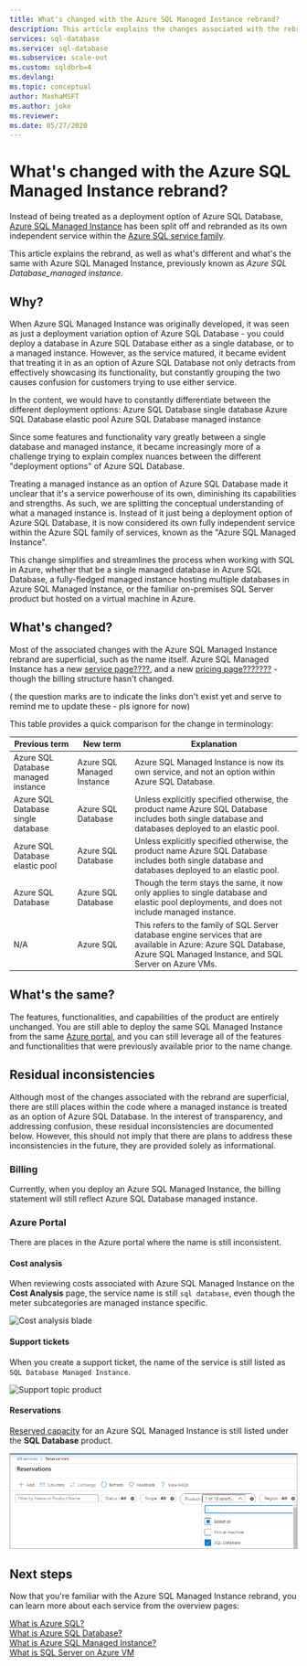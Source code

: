 ```yaml
---
title: What's changed with the Azure SQL Managed Instance rebrand? 
description: This article explains the changes associated with the rebrand of Azure SQL Managed Instance.
services: sql-database
ms.service: sql-database
ms.subservice: scale-out
ms.custom: sqldbrb=4
ms.devlang: 
ms.topic: conceptual
author: MashaMSFT
ms.author: joke
ms.reviewer: 
ms.date: 05/27/2020
---
```

# What's changed with the Azure SQL Managed Instance rebrand?

Instead of being treated as a deployment option of Azure SQL Database, [Azure SQL Managed Instance](sql-database-managed-instance.md) has been split off and rebranded as its own independent service within the [Azure SQL service family](../database/azure-sql-iaas-vs-paas-what-is-overview.md). 

This article explains the rebrand, as well as what's different and what's the same with Azure SQL Managed Instance, previously known as _Azure SQL Database_managed instance_. 


## Why?

When Azure SQL Managed Instance was originally developed, it was seen as just a deployment variation option of Azure SQL Database - you could deploy a database in Azure SQL Database either as a single database, or to a managed instance. However, as the service matured, it became evident that treating it in as an option of Azure SQL Database not only detracts from effectively showcasing its functionality, but constantly grouping the two causes confusion for customers trying to use either service. 

In the content, we would have to constantly differentiate between the different deployment options:
Azure SQL Database single database
Azure SQL Database elastic pool
Azure SQL Database managed instance 

Since some features and functionality vary greatly between a single database and managed instance, it became increasingly more of a challenge trying to explain complex nuances between the different "deployment options" of Azure SQL Database. 

Treating a managed instance as an option of Azure SQL Database made it unclear that it's a service powerhouse of its own, diminishing its capabilities and strengths. As such, we are splitting the conceptual understanding of what a managed instance is. Instead of it just being a deployment option of Azure SQL Database, it is now considered its own fully independent service within the Azure SQL family of services, known as the "Azure SQL Managed Instance". 

This change simplifies and streamlines the process when working with SQL in Azure, whether that be a single managed database in Azure SQL Database, a fully-fledged managed instance hosting multiple databases in Azure SQL Managed Instance, or the familiar on-premises SQL Server product but hosted on a virtual machine in Azure. 


## What's changed? 

Most of the associated changes with the Azure SQL Managed Instance rebrand are superficial, such as the name itself. Azure SQL Managed Instance has a new [service page????](https://azure.microsoft.com/services/sql-managed-instance/), and a new [pricing page???????](https://azure.microsoft.com/pricing/details/sql-managed-instance) - though the billing structure hasn't changed. 

( the question marks are to indicate the links don't exist yet and serve to remind me to update these - pls ignore for now)


This table provides a quick comparison for the change in terminology: 

|Previous term  |New term  |Explanation |
|---------|---------|---------|
|Azure SQL Database managed instance | Azure SQL Managed Instance | Azure SQL Managed Instance is now its own service, and not an option within Azure SQL Database. | 
|Azure SQL Database single database| Azure SQL Database| Unless explicitly specified otherwise, the product name Azure SQL Database includes both single database and databases deployed to an elastic pool. |
|Azure SQL Database elastic pool| Azure SQL Database| Unless explicitly specified otherwise, the product name Azure SQL Database includes both single database and databases deployed to an elastic pool.  |
|Azure SQL Database | Azure SQL Database | Though the term stays the same, it now only applies to single database and elastic pool deployments, and does not include managed instance. |
| N/A | Azure SQL | This refers to the family of SQL Server database engine services that are available in Azure: Azure SQL Database, Azure SQL Managed Instance, and SQL Server on Azure VMs. | 


## What's the same?

The features, functionalities, and capabilities of the product are entirely unchanged. You are still able to deploy the same SQL Managed Instance from the same [Azure portal](https://portal.azure.com), and you can still leverage all of the features and functionalities that were previously available prior to the name change.  


## Residual inconsistencies

Although most of the changes associated with the rebrand are superficial, there are still places within the code where a managed instance is treated as an option of Azure SQL Database. In the interest of transparency, and addressing confusion, these residual inconsistencies are documented below. However, this should not imply that there are plans to address these inconsistencies in the future, they are provided solely as informational. 

### Billing

Currently, when you deploy an Azure SQL Managed Instance, the billing statement will still reflect Azure SQL Database managed instance. 

### Azure Portal 

There are places in the Azure portal where the name is still inconsistent. 

#### Cost analysis 

When reviewing costs associated with Azure SQL Managed Instance on the **Cost Analysis** page, the service name is still `sql database`, even though the meter subcategories are managed instance specific. 

![Cost analysis blade](./media/azure-sql-managed-instance-rebrand/check-backup-storage-cost-sql-mi.png)

#### Support tickets

When you create a support ticket, the name of the service is still listed as `SQL Database Managed Instance`. 


![Support topic product](./media/azure-sql-managed-instance-rebrand/select-quota-type.png)

#### Reservations

[Reserved capacity](sql-database-reserved-capacity.md) for an Azure SQL Managed Instance is still listed under the  **SQL Database** product. 

![Reservations](./media/azure-sql-managed-instance-rebrand/reservations.png)


## Next steps

Now that you're familiar with the Azure SQL Managed Instance rebrand, you can learn more about each service from the overview pages:

[What is Azure SQL?](../database/azure-sql-iaas-vs-paas-what-is-overview.md)   
[What is Azure SQL Database?](sql-database-technical-overview.md)   
[What is Azure SQL Managed Instance?](sql-database-managed-instance.md)   
[What is SQL Server on Azure VM](../virtual-machines/windows/sql/virtual-machines-windows-sql-server-iaas-overview.md)   
